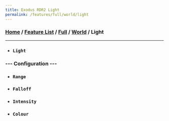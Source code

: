 ```yaml
---
title: Exodus RDR2 Light
permalink: /features/full/world/light
---
```

### [Home](/) / [Feature List](/features) / [Full](/features/full) / [World](/features/full/world) / Light
---
- ### `Light`
### --- Configuration ---
- ### `Range`
- ### `Falloff`
- ### `Intensity`
- ### `Colour`
